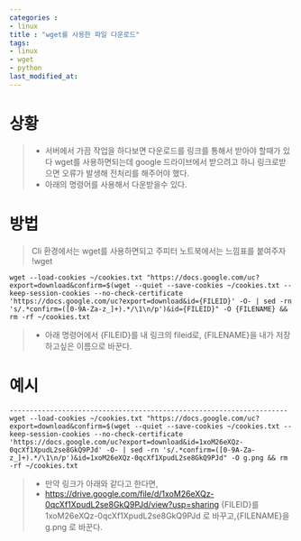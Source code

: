 ```yaml
---
categories : 
- linux
title : "wget를 사용한 파일 다운로드"
tags:
- linux
- wget
- python
last_modified_at:
---
```


# 상황
> - 서버에서 가끔 작업을 하다보면 다운로드를 링크를 통해서 받아야 할때가 있다 wget를 사용하면되는데 google 드라이브에서 받으려고 하니 링크로받으면 오류가 발생해 전처리를 해주어야 했다.
> - 아래의 명령어를 사용해서 다운받을수 있다.

# 방법
> Cli 환경에서는 wget를 사용하면되고 주피터 노트북에서는 느낌표를 붙여주자 !wget

``` shell
wget --load-cookies ~/cookies.txt "https://docs.google.com/uc?export=download&confirm=$(wget --quiet --save-cookies ~/cookies.txt --keep-session-cookies --no-check-certificate 'https://docs.google.com/uc?export=download&id={FILEID}' -O- | sed -rn 's/.*confirm=([0-9A-Za-z_]+).*/\1\n/p')&id={FILEID}" -O {FILENAME} && rm -rf ~/cookies.txt

```
> - 아래 명령어에서 {FILEID}를 내 링크의 fileid로, {FILENAME}을 내가 저장하고싶은 이름으로 바꾼다.

# 예시
``` shell
---------------------------------------------------------------------
wget --load-cookies ~/cookies.txt "https://docs.google.com/uc?export=download&confirm=$(wget --quiet --save-cookies ~/cookies.txt --keep-session-cookies --no-check-certificate 'https://docs.google.com/uc?export=download&id=1xoM26eXQz-0qcXf1XpudL2se8GkQ9PJd' -O- | sed -rn 's/.*confirm=([0-9A-Za-z_]+).*/\1\n/p')&id=1xoM26eXQz-0qcXf1XpudL2se8GkQ9PJd" -O g.png && rm -rf ~/cookies.txt
```
> - 만약 링크가 아래와 같다고 한다면,
> - https://drive.google.com/file/d/1xoM26eXQz-0qcXf1XpudL2se8GkQ9PJd/view?usp=sharing
>   {FILEID}를 1xoM26eXQz-0qcXf1XpudL2se8GkQ9PJd 로 바꾸고,{FILENAME}을 g.png 로 바꾼다.

